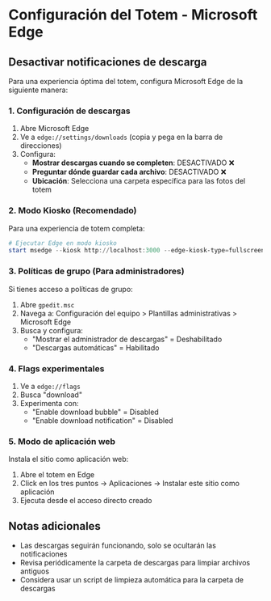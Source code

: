 # Configuración del Totem - Microsoft Edge

## Desactivar notificaciones de descarga

Para una experiencia óptima del totem, configura Microsoft Edge de la siguiente manera:

### 1. Configuración de descargas
1. Abre Microsoft Edge
2. Ve a `edge://settings/downloads` (copia y pega en la barra de direcciones)
3. Configura:
   - **Mostrar descargas cuando se completen**: DESACTIVADO ❌
   - **Preguntar dónde guardar cada archivo**: DESACTIVADO ❌
   - **Ubicación**: Selecciona una carpeta específica para las fotos del totem

### 2. Modo Kiosko (Recomendado)
Para una experiencia de totem completa:

```powershell
# Ejecutar Edge en modo kiosko
start msedge --kiosk http://localhost:3000 --edge-kiosk-type=fullscreen
```

### 3. Políticas de grupo (Para administradores)
Si tienes acceso a políticas de grupo:
1. Abre `gpedit.msc`
2. Navega a: Configuración del equipo > Plantillas administrativas > Microsoft Edge
3. Busca y configura:
   - "Mostrar el administrador de descargas" = Deshabilitado
   - "Descargas automáticas" = Habilitado

### 4. Flags experimentales
1. Ve a `edge://flags`
2. Busca "download"
3. Experimenta con:
   - "Enable download bubble" = Disabled
   - "Enable download notification" = Disabled

### 5. Modo de aplicación web
Instala el sitio como aplicación web:
1. Abre el totem en Edge
2. Click en los tres puntos → Aplicaciones → Instalar este sitio como aplicación
3. Ejecuta desde el acceso directo creado

## Notas adicionales
- Las descargas seguirán funcionando, solo se ocultarán las notificaciones
- Revisa periódicamente la carpeta de descargas para limpiar archivos antiguos
- Considera usar un script de limpieza automática para la carpeta de descargas
